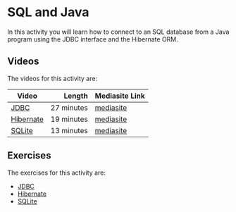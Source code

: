# SQL and Java

In this activity you will learn how to connect to an SQL database from a Java program using the JDBC interface and the Hibernate ORM.

## Videos

The videos for this activity are:

| Video | Length | Mediasite Link |
|-------|-------:|----------------|
| [JDBC](https://ams-hsta-ims-ond.mediasite.com/MediasiteDeliver/vol01/bristoluniversity/MP4Video/be367d65-a5a2-4f4f-830e-0ed927529394.mp4/QualityLevels(698000)) | 27 minutes | [mediasite](https://mediasite.bris.ac.uk/Mediasite/Play/cedf58e80c864e45a14701f27820b5cf1d) |
| [Hibernate](https://ams-hsta-ims-ond.mediasite.com/MediasiteDeliver/vol01/bristoluniversity/MP4Video/77bd3dff-6d29-4c08-9daa-b36f83ee7cd3.mp4/QualityLevels(698000)) | 19 minutes | [mediasite](https://mediasite.bris.ac.uk/Mediasite/Play/6dfd04f0ea2a4ecc8b864ca8c0d127021d) |
| [SQLite](https://ams-hsta-ims-ond.mediasite.com/MediasiteDeliver/vol01/bristoluniversity/MP4Video/1341a6b4-1fdb-49a2-b5f4-50eabbc8eaf9.mp4/QualityLevels(698000)) | 13 minutes | [mediasite](https://mediasite.bris.ac.uk/Mediasite/Play/2d38e379917043b18447e46b96cc5fe61d) |

## Exercises

The exercises for this activity are:

  - [JDBC](./jdbc.md)
  - [Hibernate](./hibernate.md)
  - [SQLite](./sqlite.md)
